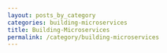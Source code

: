 ```yaml
---
layout: posts_by_category
categories: building-microservices
title: Building-Microservices
permalink: /category/building-microservices
---
```

